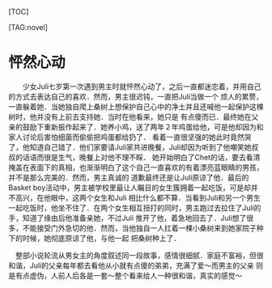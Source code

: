 [TOC]

[TAG:novel]
# 怦然心动

　　少女Juli七岁第一次遇到男主时就怦然心动了，之后一直都迷恋着，并用自己的方式去表达自己的喜欢．然而，男主很迟钝，一直把Juli当做一个
烦人的累赘，一直躲着她．当她独自爬上桑树上想保护自己心中的净土并且还喊他一起保护这棵树时，他并没有上前去支持她．当时在他看来，她只是
有点傻而已．最终她在父亲的鼓励下重新振作起来了．她养小鸡，送了两年２年鸡蛋给他，可是他却因为和家人讨论后害怕细菌而偷偷把鸡蛋都给扔了．
看着一直很坚强的她此时竟然哭了，他知道自己错了．他们家要请Juli家共进晚餐，Juli却因为听到了他嘲笑她叔叔的话语而很是生气，晚餐上对他不理不睬．
她开始明白了Chet的话，要去看清掩盖在表面下的真相，也渐渐明白了这个自己一直喜欢的有着漂亮蓝眼睛的男孩，并不是那么完美的．然而，男主真诚的
道歉最终还是让Juli原谅了他．最后的Basket boy活动中，男主被学校里最让人瞩目的女生簇拥着一起吃饭，可是却并不高兴，在他眼中，这两个女生和Juli
相比什么都不算．当看到Juli和另一个男生一起吃饭时，他坐不住了．在两个女生相互扭打的同时，男主跑过去拉住了Juli的手，知道了缘由后他准备亲她，不过Juli
推开了他，着急地回去了．Juli想了很多，不能接受门外急切的他．然而，当他独自一人扛着一棵小桑树来到她家院子种下的时候，她彻底原谅了他，与他一起
把桑树种上了．

　整部小说轮流从男女主的角度叙述同一段故事，感情很细腻．家庭不富裕，但很和谐，Juli的父亲每年都去看他从小就有点傻的弟弟，充满了爱～而男主的父亲
则是有点虚伪，人前人后各是一套～整个看来给人一种很和谐，真实的感觉～

